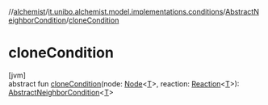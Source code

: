 //[alchemist](../../../index.md)/[it.unibo.alchemist.model.implementations.conditions](../index.md)/[AbstractNeighborCondition](index.md)/[cloneCondition](clone-condition.md)

# cloneCondition

[jvm]\
abstract fun [cloneCondition](clone-condition.md)(node: [Node](../../it.unibo.alchemist.model.interfaces/-node/index.md)<[T](../../it.unibo.alchemist.model.implementations.nodes/-abstract-node/index.md)>, reaction: [Reaction](../../it.unibo.alchemist.model.interfaces/-reaction/index.md)<[T](../../it.unibo.alchemist.model.implementations.nodes/-abstract-node/index.md)>): [AbstractNeighborCondition](index.md)<[T](../../it.unibo.alchemist.model.implementations.nodes/-abstract-node/index.md)>
